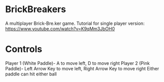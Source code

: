 # BrickBreakers
A multiplayer Brick-Bre.ker game. Tutorial for single player version: https://www.youtube.com/watch?v=K9qMm3JbOH0

# Controls
Player 1 (White Paddle)- A to move left, D to move right
Player 2 (Pink Paddle)- Left Arrow Key to move left, Right Arrow Key to move right
Either paddle can hit either ball
